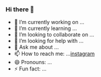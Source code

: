 ### Hi there 👋

- 🔭 I’m currently working on ...
- 🌱 I’m currently learning ...
- 👯 I’m looking to collaborate on ...
- 🤔 I’m looking for help with ...
- 💬 Ask me about ...
- 📫 How to reach me: ...[instagram](https://www.instagram.com/danguai/)
- 😄 Pronouns: ...
- ⚡ Fun fact: ...

